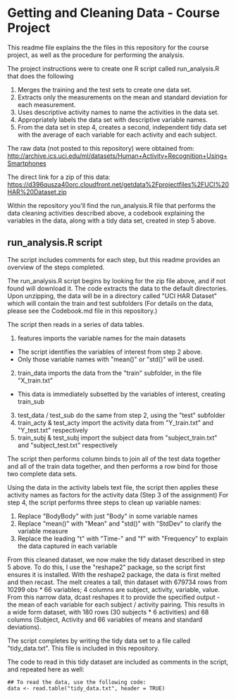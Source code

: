 # Getting and Cleaning Data - Course Project

This readme file explains the the files in this repository for the course project, as well as the procedure for performing the analysis.

The project instructions were to create one R script called run_analysis.R that does the following
1. Merges the training and the test sets to create one data set.
2. Extracts only the measurements on the mean and standard deviation for each measurement.
3. Uses descriptive activity names to name the activities in the data set.
4. Appropriately labels the data set with descriptive variable names.
5. From the data set in step 4, creates a second, independent tidy data set with the average of each variable for each activity and each subject.

The raw data (not posted to this repository) were obtained from:
http://archive.ics.uci.edu/ml/datasets/Human+Activity+Recognition+Using+Smartphones 

The direct link for a zip of this data:
https://d396qusza40orc.cloudfront.net/getdata%2Fprojectfiles%2FUCI%20HAR%20Dataset.zip 

Within the repository you'll find the run_analysis.R file that performs the data cleaning activities described above, a codebook explaining the variables in the data, along with a tidy data set, created in step 5 above.

## run_analysis.R script
The script includes comments for each step, but this readme provides an overview of the steps completed. 

The run_analysis.R script begins by looking for the zip file above, and if not found will download it. The code extracts the data to the default directories. Upon unzipping, the data will be in a directory called "UCI HAR Dataset" which will contain the train and test subfolders
(For details on the data, please see the Codebook.md file in this repository.)

The script then reads in a series of data tables.

1. features imports the variable names for the main datasets

  * The script identifies the variables of interest from step 2 above.
  * Only those variable names with "mean()" or "std()" will be used.

2. train_data imports the data from the "train" subfolder, in the file "X_train.txt"

  * This data is immediately subsetted by the variables of interest, creating train_sub
3. test_data / test_sub do the same from step 2, using the "test" subfolder
4. train_acty & test_acty import the activity data from "Y_train.txt" and "Y_test.txt" respectively
5. train_subj & test_subj import the subject data from "subject_train.txt" and "subject_test.txt" respectively

The script then performs column binds to join all of the test data together and all of the train data together, and then performs a row bind for those two complete data sets.

Using the data in the activity labels text file, the script then applies these activity names as factors for the activity data (Step 3 of the assignment)
For step 4, the script performs three steps to clean up variable names:

1. Replace "BodyBody" with just "Body" in some variable names
2. Replace "mean()" with "Mean" and "std()" with "StdDev" to clarify the variable measure
3. Replace the leading "t" with "Time-" and "f" with "Frequency" to explain the data captured in each variable

From this cleaned dataset, we now make the tidy dataset described in step 5 above. To do this, I use the "reshape2" package, so the script first ensures it is installed.
With the reshape2 package, the data is first melted and then recast. The melt creates a tall, thin dataset with 679734 rows from 10299 obs * 66 variables; 4 columns are subject, activity, variable, value.
From this narrow data, dcast reshapes it to provide the specified output - the mean of each variable for each subject / activity pairing. 
This results in a wide form dataset, with 180 rows (30 subjects * 6 activities) and 68 columns (Subject, Activity and 66 variables of means and standard deviations).

The script completes by writing the tidy data set to a file called "tidy_data.txt". This file is included in this repository.

The code to read in this tidy dataset are included as comments in the script, and repeated here as well:
```
## To read the data, use the following code:
data <- read.table("tidy_data.txt", header = TRUE)
```